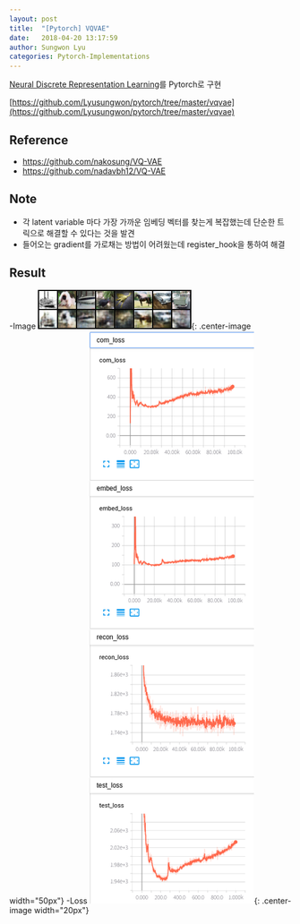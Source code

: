 ```yaml
---
layout: post
title:  "[Pytorch] VQVAE"
date:   2018-04-20 13:17:59
author: Sungwon Lyu
categories: Pytorch-Implementations
---
```


[Neural Discrete Representation Learning](https://lyusungwon.github.io/dl/2018/03/25/vqvae.html)를 Pytorch로 구현

[https://github.com/Lyusungwon/pytorch/tree/master/vqvae](https://github.com/Lyusungwon/pytorch/tree/master/vqvae)

## Reference
- https://github.com/nakosung/VQ-VAE
- https://github.com/nadavbh12/VQ-VAE

## Note 
- 각 latent variable 마다 가장 가까운 임베딩 벡터를 찾는게 복잡했는데 단순한 트릭으로 해결할 수 있다는 것을 발견
- 들어오는 gradient를 가로채는 방법이 어려웠는데 register_hook을 통하여 해결

## Result
-Image
![image](/assets/images/vqvaepy2.png){: .center-image width="50px"}
-Loss
![image](/assets/images/vqvaepy1.png){: .center-image width="20px"}
